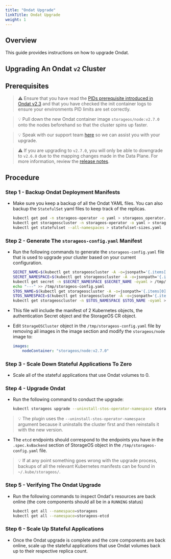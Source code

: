 ```yaml
---
title: "Ondat Upgrade"
linkTitle: Ondat Upgrade
weight: 1
---
```

## Overview

This guide provides instructions on how to upgrade Ondat.

## Upgrading An Ondat `v2` Cluster

## Prerequisites

> ⚠️ Ensure that you have read the [PIDs prerequisite introduced in Ondat v2.3](/docs/prerequisites/pidlimits) and that you have checked the init container logs to ensure your environments PID limits are set correctly.

> 💡 Pull down the new Ondat container image `storageos/node:v2.7.0` onto the nodes beforehand so that the cluster spins up faster.

> 💡 Speak with our support team [here](/docs/support/) so we can assist you with your upgrade.

> ⚠️ If you are upgrading to `v2.7.0`, you will only be able to downgrade to `v2.6.0` due to the mapping changes made in the Data Plane. For more information, review the [release notes](/docs/release-notes).

## Procedure

### Step 1 - Backup Ondat Deployment Manifests

* Make sure you keep a backup of all the Ondat YAML files. You can also backup the `StatefulSet` yaml files to keep track of the replicas.

    ```bash
    kubectl get pod -n storageos-operator -o yaml > storageos_operator.yaml
    kubectl get storageoscluster -n storageos-operator -o yaml > storageos_cr.yaml
    kubectl get statefulset --all-namespaces > statefulset-sizes.yaml
    ```

### Step 2 - Generate The `storageos-config.yaml` Manifest

* Run the following commands to generate the `storageos-config.yaml` file that is used to upgrade your cluster based on your current configuration.

    ```bash
    SECRET_NAME=$(kubectl get storageoscluster -A -o=jsonpath='{.items[0].spec.secretRefName}')
    SECRET_NAMESPACE=$(kubectl get storageoscluster -A -o=jsonpath='{.items[0].spec.secretRefNamespace}')
    kubectl get secret -n $SECRET_NAMESPACE $SECRET_NAME -oyaml > /tmp/storageos-config.yaml
    echo "---" >> /tmp/storageos-config.yaml
    STOS_NAME=$(kubectl get storageoscluster -A -o=jsonpath='{.items[0].metadata.name}')
    STOS_NAMESPACE=$(kubectl get storageoscluster -A -o=jsonpath='{.items[0].metadata.namespace}')
    kubectl get storageoscluster -n $STOS_NAMESPACE $STOS_NAME -oyaml >> /tmp/storageos-config.yaml
    ```

* This file will include the manifest of 2 Kubernetes objects, the authentication Secret object and the StorageOS CR object.

* Edit `StorageOSCluster` object in the `/tmp/storageos-config.yaml` file by removing all images in the image section and modify the `storageos/node` image to:

    ```yaml
    images:
        nodeContainer: "storageos/node:v2.7.0"
    ```

### Step 3 - Scale Down Stateful Applications To Zero

* Scale all of the stateful applications that use Ondat volumes to 0.

### Step 4 - Upgrade Ondat

* Run the following command to conduct the upgrade:

    ```bash
    kubectl storageos upgrade --uninstall-stos-operator-namespace storageos-operator --stos-cluster-yaml /tmp/storageos-config.yaml --etcd-endpoints "<ETCD-IP1>:2379,<ETCD-IP2>:2379,<ETCD-IP3>:2379"
    ```

> 💡 The plugin uses the `--uninstall-stos-operator-namespace` argument because it uninstalls the cluster first and then reinstalls it with the new version.

* The `etcd` endpoints should correspond to the endpoints you have in the `.spec.kvBackend` section of StorageOS object in the `/tmp/storageos-config.yaml` file.

> 💡 If at any point something goes wrong with the upgrade process, backups of all the relevant Kubernetes manifests can be found in `~/.kube/storageos/`.

### Step 5 - Verifying The Ondat Upgrade

* Run the following commands to inspect Ondat's resources are back online (the core components should all be in a `RUNNING` status)

    ```bash
    kubectl get all --namespace=storageos
    kubectl get all --namespace=storageos-etcd
    ```

### Step 6 - Scale Up Stateful Applications

* Once the Ondat upgrade is complete and the core components are back online, scale up the stateful applications that use Ondat volumes back up to their respective replica count.
